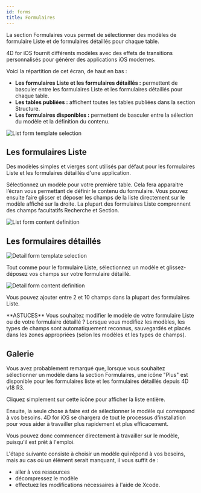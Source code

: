 ```yaml
---
id: forms
title: Formulaires
---
```


La section Formulaires vous permet de sélectionner des modèles de formulaire Liste et de formulaires détaillés pour chaque table.

4D for iOS fournit différents modèles avec des effets de transitions personnalisés pour générer des applications iOS modernes.

Voici la répartition de cet écran, de haut en bas :

* **Les formulaires Liste et les formulaires détaillés :** permettent de basculer entre les formulaires Liste et les formulaires détaillés pour chaque table.
* **Les tables publiées :** affichent toutes les tables publiées dans la section Structure.
* **Les formulaires disponibles :** permettent de basculer entre la sélection du modèle et la définition du contenu.

![List form template selection](assets/fr/project-editor/Forms-section-templates-selection-4D-for-iOS.png)

## Les formulaires Liste

Des modèles simples et vierges sont utilisés par défaut pour les formulaires Liste et les formulaires détaillés d'une application.

Sélectionnez un modèle pour votre première table. Cela fera apparaitre l’écran vous permettant de définir le contenu du formulaire. Vous pouvez ensuite faire glisser et déposer les champs de la liste directement sur le modèle affiché sur la droite. La plupart des formulaires Liste comprennent des champs facultatifs Recherche et Section.

![List form content definition](assets/fr/project-editor/Forms-section-content-definition-4D-for-iOS.png)

## Les formulaires détaillés

![Detail form template selection](assets/fr/project-editor/Forms-section-detail-form-templates-selection-4D-for-iOS.png)

Tout comme pour le formulaire Liste, sélectionnez un modèle et glissez-déposez vos champs sur votre formulaire détaillé.

![Detail form content definition](assets/fr/project-editor/Forms-section-detail-form-content-definition-4D-for-iOS.png)

Vous pouvez ajouter entre 2 et 10 champs dans la plupart des formulaires Liste.

<div markdown="1" class = "tips">
**ASTUCES** Vous souhaitez modifier le modèle de votre formulaire Liste ou de votre formulaire détaillé ?
Lorsque vous modifiez les modèles, les types de champs sont automatiquement reconnus, sauvegardés et placés dans les zones appropriées (selon les modèles et les types de champs).
</div>

## Galerie

Vous avez probablement remarqué que, lorsque vous souhaitez sélectionner un modèle dans la section Formulaires, une icône "Plus" est disponible pour les formulaires liste et les formulaires détaillés depuis 4D v18 R3.

Cliquez simplement sur cette icône pour afficher la liste entière.

Ensuite, la seule chose à faire est de sélectionner le modèle qui correspond à vos besoins. 4D for iOS se chargera de tout le processus d'installation pour vous aider à travailler plus rapidement et plus efficacement.

Vous pouvez donc commencer directement à travailler sur le modèle, puisqu'il est prêt à l'emploi.

L'étape suivante consiste à choisir un modèle qui répond à vos besoins, mais au cas où un élément serait manquant, il vous suffit de :
* aller à vos ressources
* décompressez le modèle
* effectuez les modifications nécessaires à l'aide de Xcode.

